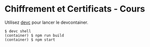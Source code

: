 
# Chiffrement et Certificats - Cours

Utilisez [devc](https://github.com/nikaro/devc) pour lancer le devcontainer.

```
$ devc shell
(container) $ npm run build
(container) $ npm start
```
